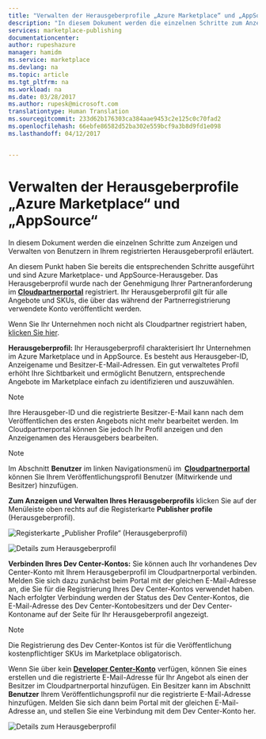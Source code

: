 ```yaml
---
title: "Verwalten der Herausgeberprofile „Azure Marketplace“ und „AppSource“ | Microsoft-Dokumentation"
description: "In diesem Dokument werden die einzelnen Schritte zum Anzeigen und Verwalten Ihres registrierten Herausgeberprofils erläutert."
services: marketplace-publishing
documentationcenter: 
author: rupeshazure
manager: hamidm
ms.service: marketplace
ms.devlang: na
ms.topic: article
ms.tgt_pltfrm: na
ms.workload: na
ms.date: 03/28/2017
ms.author: rupesk@microsoft.com
translationtype: Human Translation
ms.sourcegitcommit: 233d62b176303ca384aae9453c2e125c0c70fad2
ms.openlocfilehash: 66ebfe86582d52ba302e559bcf9a3b8d9fd1e098
ms.lasthandoff: 04/12/2017


---
```


# <a name="managing-azure-marketplace-and-appsource-publisher-profile"></a>Verwalten der Herausgeberprofile „Azure Marketplace“ und „AppSource“

In diesem Dokument werden die einzelnen Schritte zum Anzeigen und Verwalten von Benutzern in Ihrem registrierten Herausgeberprofil erläutert. 

An diesem Punkt haben Sie bereits die entsprechenden Schritte ausgeführt und sind Azure Marketplace- und AppSource-Herausgeber. Das Herausgeberprofil wurde nach der Genehmigung Ihrer Partneranforderung im **[Cloudpartnerportal](https://cloudpartner.azure.com/)** registriert. Ihr Herausgeberprofil gilt für alle Angebote und SKUs, die über das während der Partnerregistrierung verwendete Konto veröffentlicht werden.  

Wenn Sie Ihr Unternehmen noch nicht als Cloudpartner registriert haben, [klicken Sie hier](./cloud-partner-portal-getting-started-with-the-cloud-partner-portal.md).


**Herausgeberprofil:** Ihr Herausgeberprofil charakterisiert Ihr Unternehmen im Azure Marketplace und in AppSource. Es besteht aus Herausgeber-ID, Anzeigename und Besitzer-E-Mail-Adressen. Ein gut verwaltetes Profil erhöht Ihre Sichtbarkeit und ermöglicht Benutzern, entsprechende Angebote im Marketplace einfach zu identifizieren und auszuwählen.

> [!NOTE]
>  
> Ihre Herausgeber-ID und die registrierte Besitzer-E-Mail kann nach dem Veröffentlichen des ersten Angebots nicht mehr bearbeitet werden. Im Cloudpartnerportal können Sie jedoch Ihr Profil anzeigen und den Anzeigenamen des Herausgebers bearbeiten. 


> [!NOTE]  
> Im Abschnitt **Benutzer** im linken Navigationsmenü im  **[Cloudpartnerportal](cloud-partner-portal-manage-users.md)** können Sie Ihrem Veröffentlichungsprofil Benutzer (Mitwirkende und Besitzer) hinzufügen. 

**Zum Anzeigen und Verwalten Ihres Herausgeberprofils** klicken Sie auf der Menüleiste oben rechts auf die Registerkarte **Publisher profile** (Herausgeberprofil). 

![Registerkarte „Publisher Profile“ (Herausgeberprofil)](./media/cloud-partner-portal-how-to-manage-publisher-profile/publisherprofilenew.png)



![Details zum Herausgeberprofil](./media/cloud-partner-portal-how-to-manage-publisher-profile/publisherprofiledetails.png)


**Verbinden Ihres Dev Center-Kontos:** Sie können auch Ihr vorhandenes Dev Center-Konto mit Ihrem Herausgeberprofil im Cloudpartnerportal verbinden. Melden Sie sich dazu zunächst beim Portal mit der gleichen E-Mail-Adresse an, die Sie für die Registrierung Ihres Dev Center-Kontos verwendet haben. Nach erfolgter Verbindung werden der Status des Dev Center-Kontos, die E-Mail-Adresse des Dev Center-Kontobesitzers und der Dev Center-Kontoname auf der Seite für Ihr Herausgeberprofil angezeigt. 

> [!NOTE]
> Die Registrierung des Dev Center-Kontos ist für die Veröffentlichung kostenpflichtiger SKUs im Marketplace obligatorisch.

Wenn Sie über kein **[Developer Center-Konto](https://docs.microsoft.com/azure/marketplace-publishing/marketplace-publishing-accounts-creation-registration)** verfügen, können Sie eines erstellen und die registrierte E-Mail-Adresse für Ihr Angebot als einen der Besitzer im Cloudpartnerportal hinzufügen.  Ein Besitzer kann im Abschnitt **Benutzer** Ihrem Veröffentlichungsprofil nur die registrierte E-Mail-Adresse hinzufügen. Melden Sie sich dann beim Portal mit der gleichen E-Mail-Adresse an, und stellen Sie eine Verbindung mit dem Dev Center-Konto her. 

![Details zum Herausgeberprofil](./media/cloud-partner-portal-how-to-manage-publisher-profile/publisherprofiledescription.png)








